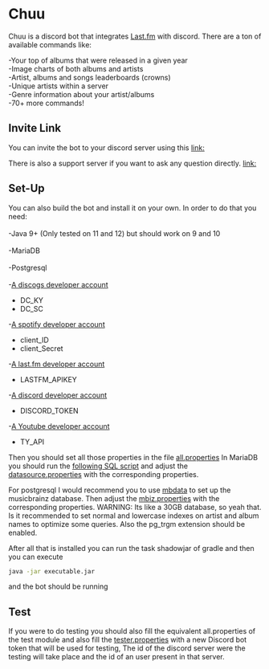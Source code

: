 # Chuu

Chuu is a discord bot that integrates [Last.fm]([https://www.last.fm/](https://www.last.fm/)) with discord.
There are a ton of available commands like:
  
 -Your top of albums that were released in a given year<br>
 -Image charts of both albums and artists<br>
 -Artist, albums and songs leaderboards (crowns)<br>
 -Unique artists within a server<br>
 -Genre information about your artist/albums<br>
 -70+ more commands!

## Invite Link

You can invite the bot to your discord server using this [link:](https://discordapp.com/oauth2/authorize?scope=bot&client_id=537353774205894676&permissions=387136)

There is also a support server if you want to ask any question directly. [link:](https://discord.gg/HQGqYD7)
## Set-Up
You can also build the bot and install it on your own.
In order to do that you need:<br><br>
-Java 9+ (Only tested on 11 and 12) but should work on 9 and 10<br><br>
-MariaDB<br><br>
-Postgresql <br><br>
-[A discogs developer account](https://www.discogs.com/developers)

 - DC_KY
 - DC_SC
 
-[A spotify developer account](https://developer.spotify.com/)
 - client_ID
 - client_Secret
	
-[A last.fm developer account](https://secure.last.fm/login?next=/api/account/create)
 - LASTFM_APIKEY
 
-[A discord developer account](https://discordapp.com/login?redirect_to=%2Fdevelopers%2Fapplications%2F)
 - DISCORD_TOKEN

-[A Youtube developer account](https://www.youtube.com/intl/en-GB/yt/dev/)
 - TY_API

Then you should set all those properties in the file [all.properties](https://github.com/ishwi/discordBot/blob/master/src/main/resources/all.properties)
In MariaDB you should run the [following SQL script](https://github.com/ishwi/discordBot/blob/master/src/main/resources/MariaDBNew.sql) and adjust the [datasource.properties](https://github.com/ishwi/discordBot/blob/master/src/main/resources/datasource.properties) with the corresponding properties.

For postgresql I would recommend you to use [mbdata](https://pypi.org/project/mbdata/) to set up the musicbrainz database.
Then adjust the [mbiz.properties](https://github.com/ishwi/discordBot/blob/master/src/main/resources/mbiz.properties) with the corresponding properties.
WARNING: Its like a 30GB database, so yeah that.
Is it recommended to set normal and lowercase indexes on artist and album names to optimize some queries.
Also the pg_trgm extension should be enabled.

After all that is installed you can run the task shadowjar of gradle and then you can execute 
```bash 
java -jar executable.jar
```
 and the bot should be running
## Test
If you were to do testing you should also fill the equivalent all.properties of the test module
and also fill the [tester.properties](https://github.com/ishwi/discordBot/blob/master/src/test/resources/tester.properties) with a new Discord bot token that will be used for testing,
The id of the discord server were the testing will take place and the id of an user present in that server.
